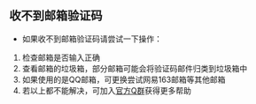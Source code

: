 ## 收不到邮箱验证码

* 如果收不到邮箱验证码请尝试一下操作：
1. 检查邮箱是否输入正确
2. 查看邮箱的垃圾箱，部分邮箱可能会将验证码邮件归类到垃圾箱中
3. 如果使用的是QQ邮箱，可更换尝试网易163邮箱等其他邮箱
4. 若以上都不能解决，可加入[官方Q群](/about/qqgroup.md)获得更多帮助